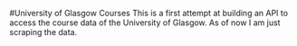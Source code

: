 #University of Glasgow Courses
This is a first attempt at building an API to access the course data of the University of Glasgow. As of now I am just scraping the data.